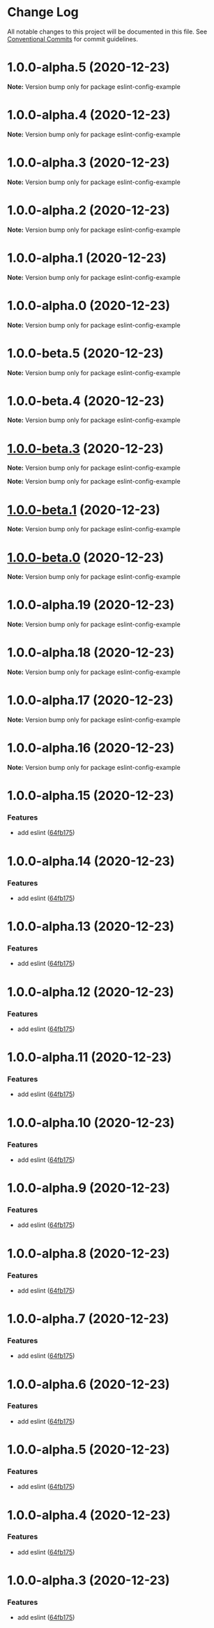 # Change Log

All notable changes to this project will be documented in this file.
See [Conventional Commits](https://conventionalcommits.org) for commit guidelines.

# 1.0.0-alpha.5 (2020-12-23)

**Note:** Version bump only for package eslint-config-example





# 1.0.0-alpha.4 (2020-12-23)

**Note:** Version bump only for package eslint-config-example





# 1.0.0-alpha.3 (2020-12-23)

**Note:** Version bump only for package eslint-config-example





# 1.0.0-alpha.2 (2020-12-23)

**Note:** Version bump only for package eslint-config-example





# 1.0.0-alpha.1 (2020-12-23)

**Note:** Version bump only for package eslint-config-example





# 1.0.0-alpha.0 (2020-12-23)

**Note:** Version bump only for package eslint-config-example





# 1.0.0-beta.5 (2020-12-23)

**Note:** Version bump only for package eslint-config-example





# 1.0.0-beta.4 (2020-12-23)

**Note:** Version bump only for package eslint-config-example





# [1.0.0-beta.3](https://github.com/domjtalbot/build-workflow/compare/v1.0.0-beta.2...v1.0.0-beta.3) (2020-12-23)

**Note:** Version bump only for package eslint-config-example







**Note:** Version bump only for package eslint-config-example





# [1.0.0-beta.1](https://github.com/domjtalbot/build-workflow/compare/v1.0.0-alpha.19...v1.0.0-beta.1) (2020-12-23)

**Note:** Version bump only for package eslint-config-example





# [1.0.0-beta.0](https://github.com/domjtalbot/build-workflow/compare/v1.0.0-alpha.19...v1.0.0-beta.0) (2020-12-23)

**Note:** Version bump only for package eslint-config-example





# 1.0.0-alpha.19 (2020-12-23)

**Note:** Version bump only for package eslint-config-example





# 1.0.0-alpha.18 (2020-12-23)

**Note:** Version bump only for package eslint-config-example





# 1.0.0-alpha.17 (2020-12-23)

**Note:** Version bump only for package eslint-config-example





# 1.0.0-alpha.16 (2020-12-23)

**Note:** Version bump only for package eslint-config-example





# 1.0.0-alpha.15 (2020-12-23)


### Features

* add eslint ([64fb175](https://github.com/domjtalbot/build-workflow/commit/64fb175d1a64e45b04437b3a4d3b77e88c5221c5))





# 1.0.0-alpha.14 (2020-12-23)


### Features

* add eslint ([64fb175](https://github.com/domjtalbot/build-workflow/commit/64fb175d1a64e45b04437b3a4d3b77e88c5221c5))





# 1.0.0-alpha.13 (2020-12-23)


### Features

* add eslint ([64fb175](https://github.com/domjtalbot/build-workflow/commit/64fb175d1a64e45b04437b3a4d3b77e88c5221c5))





# 1.0.0-alpha.12 (2020-12-23)


### Features

* add eslint ([64fb175](https://github.com/domjtalbot/build-workflow/commit/64fb175d1a64e45b04437b3a4d3b77e88c5221c5))





# 1.0.0-alpha.11 (2020-12-23)


### Features

* add eslint ([64fb175](https://github.com/domjtalbot/build-workflow/commit/64fb175d1a64e45b04437b3a4d3b77e88c5221c5))





# 1.0.0-alpha.10 (2020-12-23)


### Features

* add eslint ([64fb175](https://github.com/domjtalbot/build-workflow/commit/64fb175d1a64e45b04437b3a4d3b77e88c5221c5))





# 1.0.0-alpha.9 (2020-12-23)


### Features

* add eslint ([64fb175](https://github.com/domjtalbot/build-workflow/commit/64fb175d1a64e45b04437b3a4d3b77e88c5221c5))





# 1.0.0-alpha.8 (2020-12-23)


### Features

* add eslint ([64fb175](https://github.com/domjtalbot/build-workflow/commit/64fb175d1a64e45b04437b3a4d3b77e88c5221c5))





# 1.0.0-alpha.7 (2020-12-23)


### Features

* add eslint ([64fb175](https://github.com/domjtalbot/build-workflow/commit/64fb175d1a64e45b04437b3a4d3b77e88c5221c5))





# 1.0.0-alpha.6 (2020-12-23)


### Features

* add eslint ([64fb175](https://github.com/domjtalbot/build-workflow/commit/64fb175d1a64e45b04437b3a4d3b77e88c5221c5))





# 1.0.0-alpha.5 (2020-12-23)


### Features

* add eslint ([64fb175](https://github.com/domjtalbot/build-workflow/commit/64fb175d1a64e45b04437b3a4d3b77e88c5221c5))





# 1.0.0-alpha.4 (2020-12-23)


### Features

* add eslint ([64fb175](https://github.com/domjtalbot/build-workflow/commit/64fb175d1a64e45b04437b3a4d3b77e88c5221c5))





# 1.0.0-alpha.3 (2020-12-23)


### Features

* add eslint ([64fb175](https://github.com/domjtalbot/build-workflow/commit/64fb175d1a64e45b04437b3a4d3b77e88c5221c5))
